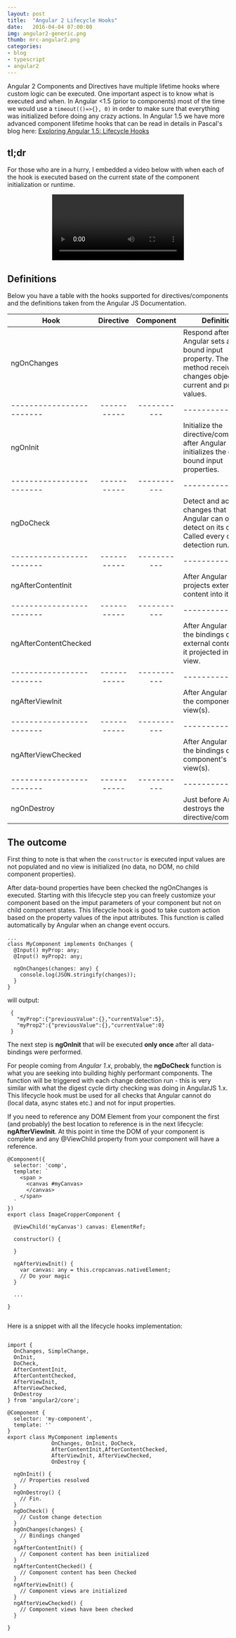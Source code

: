 ```yaml
---
layout: post
title:  "Angular 2 Lifecycle Hooks"
date:   2016-04-04 07:00:00
img: angular2-generic.png
thumb: mrc-angular2.png
categories: 
- blog
- typescript
- angular2
---
```


Angular 2 Components and Directives have multiple lifetime hooks where custom logic can be executed.
One important aspect is to know what is executed and when. In Angular <1.5 (prior to components) most of the 
time we would use a ```timeout(()=>{}, 0)``` in order to make sure that everything was initialized before
doing any crazy actions. In Angular 1.5 we have more advanced component lifetime hooks that can be 
read in details in Pascal's blog here: [Exploring Angular 1.5: Lifecycle Hooks](http://blog.thoughtram.io/angularjs/2016/03/29/exploring-angular-1.5-lifecycle-hooks.html)


## tl;dr ##

For those who are in a hurry, I embedded a video below with when each of the hook is executed based on the 
current state of the component initialization or runtime. 
<div style="text-align: center">
    <video controls loop>
      <source src="/assets/video/cp.webm" type="video/webm">
      Your browser does not support the video tag.
    </video>
</div>


## Definitions ##

Below you have a table with the hooks supported for directives/components and the definitions taken from the Angular JS Documentation.

|          Hook          | Directive | Component | Definition |
|------------------------|:---------:|:---------:|-------------|
| ngOnChanges            |<i class="glyphicon glyphicon-ok"></i>|<i class="glyphicon glyphicon-ok"></i>| Respond after Angular sets a data-bound input property. The method receives a changes object of current and previous values. |
|------------------------|-----------|-----------|-------------|
| ngOnInit               |<i class="glyphicon glyphicon-ok"></i>|<i class="glyphicon glyphicon-ok"></i>| Initialize the directive/component after Angular initializes the data-bound input properties. |
|------------------------|-----------|-----------|-------------|
| ngDoCheck              |<i class="glyphicon glyphicon-ok"></i>|<i class="glyphicon glyphicon-ok"></i>| Detect and act upon changes that Angular can or won't detect on its own. Called every change detection run. |
|------------------------|-----------|-----------|-------------|
| ngAfterContentInit     |           |<i class="glyphicon glyphicon-ok"></i>| After Angular projects external content into its view. |
|------------------------|-----------|-----------|-------------|
| ngAfterContentChecked  |           |<i class="glyphicon glyphicon-ok"></i>| After Angular checks the bindings of the external content that it projected into its view. |
|------------------------|-----------|-----------|-------------|
| ngAfterViewInit        |           |<i class="glyphicon glyphicon-ok"></i>| After Angular creates the component's view(s). |
|------------------------|-----------|-----------|-------------|
| ngAfterViewChecked     |           |<i class="glyphicon glyphicon-ok"></i>| After Angular checks the bindings of the component's view(s). |
|------------------------|-----------|-----------|-------------|
| ngOnDestroy            |<i class="glyphicon glyphicon-ok"></i>|<i class="glyphicon glyphicon-ok"></i>| Just before Angular destroys the directive/component. |


## The outcome ##

First thing to note is that when the ```constructor``` is executed input values are not populated and no view is initialized (no data, no DOM, no child component properties). 

After data-bound properties have been checked the ngOnChanges is executed. Starting with this lifecycle step you can freely customize your component based on the imput parameters of your component but not on child component states.
This lifecycle hook is good to take custom action based on the property values of the input attributes. This function is called automatically by Angular when an change event occurs.  

```
...
class MyComponent implements OnChanges {
  @Input() myProp: any;
  @Input() myProp2: any;

  ngOnChanges(changes: any) {
    console.log(JSON.stringify(changes));
  }
}
```

will output:

```
 {
   "myProp":{"previousValue":{},"currentValue":5},
   "myProp2":{"previousValue":{},"currentValue":0}
 }
```

The next step is **ngOnInit** that will be executed **only once** after all data-bindings were performed.

For people coming from *Angular 1.x*, probably, the **ngDoCheck** function is what you are seeking into building highly performant components.
The function will be triggered with each change detection run - this is very similar with what the digest cycle dirty checking was doing in AngularJS 1.x.
This lifecycle hook must be used for all checks that Angular cannot do (local data, async states etc.) and not for input properties.

If you need to reference any DOM Element from your component the first (and probably) the best location to reference is in the next lifecycle: **ngAfterViewInit**. 
At this point in time the DOM of your component is complete and any @ViewChild property from your component will have a reference.  

```
@Component({
  selector: 'comp',
  template: `
    <span >
      <canvas #myCanvas>
      </canvas>
    </span>
  `
})
export class ImageCropperComponent {

  @ViewChild('myCanvas') canvas: ElementRef;

  constructor() {

  }

  ngAfterViewInit() {
    var canvas: any = this.cropcanvas.nativeElement;
    // Do your magic
  }
  
  ...
  
}
  
```

Here is a snippet with all the lifecycle hooks implementation:

```

import {
  OnChanges, SimpleChange,
  OnInit,
  DoCheck,
  AfterContentInit,
  AfterContentChecked,
  AfterViewInit,
  AfterViewChecked,
  OnDestroy
} from 'angular2/core';

@Component {
  selector: 'my-component',
  template: ''
}
export class MyComponent implements
              OnChanges, OnInit, DoCheck,
              AfterContentInit,AfterContentChecked,
              AfterViewInit, AfterViewChecked,
              OnDestroy {

  ngOnInit() {
    // Properties resolved
  }
  ngOnDestroy() {
    // Fin.
  }
  ngDoCheck() {
    // Custom change detection
  }
  ngOnChanges(changes) {
    // Bindings changed
  }
  ngAfterContentInit() {
    // Component content has been initialized
  }
  ngAfterContentChecked() {
    // Component content has been Checked
  }
  ngAfterViewInit() {
    // Component views are initialized
  }
  ngAfterViewChecked() {
    // Component views have been checked
  }

}

```
